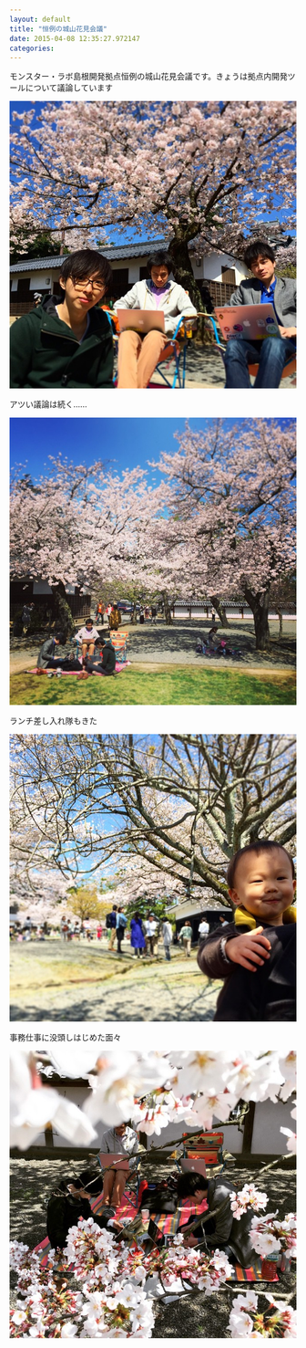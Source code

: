 ```yaml
---
layout: default
title: "恒例の城山花見会議"
date: 2015-04-08 12:35:27.972147
categories: 
---
```


モンスター・ラボ島根開発拠点恒例の城山花見会議です。きょうは拠点内開発ツールについて議論しています

![城山花見会議](/assets/images/201504/11055479_782611018520161_1745178765_n.jpg)

アツい議論は続く……

![アツい議論は続く……](/assets/images/201504/10299763_1404357556547849_783529809_n.jpg)

ランチ差し入れ隊もきた

![ランチ差し入れ隊もきた](/assets/images/201504/10732029_779112278870062_239061290_n.jpg)

事務仕事に没頭しはじめた面々

![事務仕事に没頭しはじめた面々](/assets/images/201504/11111305_367277190122482_1932149254_n.jpg)


